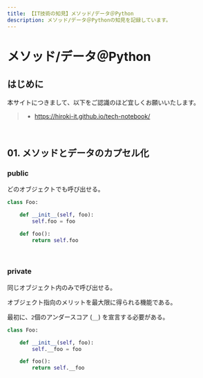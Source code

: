 ```yaml
---
title: 【IT技術の知見】メソッド/データ＠Python
description: メソッド/データ＠Pythonの知見を記録しています。
---
```


# メソッド/データ＠Python

## はじめに

本サイトにつきまして、以下をご認識のほど宜しくお願いいたします。

> - https://hiroki-it.github.io/tech-notebook/

<br>

## 01. メソッドとデータのカプセル化

### public

どのオブジェクトでも呼び出せる。

```python
class Foo:

    def __init__(self, foo):
        self.foo = foo

    def foo():
        return self.foo
```

<br>

### private

同じオブジェクト内のみで呼び出せる。

オブジェクト指向のメリットを最大限に得られる機能である。

最初に、`2`個のアンダースコア (`__`) を宣言する必要がある。

```python
class Foo:

    def __init__(self, foo):
        self.__foo = foo

    def foo():
        return self.__foo
```
